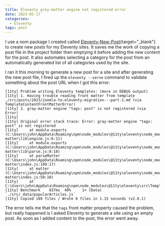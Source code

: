 ```yaml
---
title: Eleventy grey-matter engine not registered error
date: 2023-05-17
categories:
  - Eleventy
tags: post
---
```


I use a nom package I created called [Eleventy-New-Post](https://www.npmjs.com/package/eleventy-new-post){target="_blank"} to create new posts for my Eleventy sites. It saves me the work of copying a post file in the project folder then emptying it before adding the new content for the post. It also automates selecting a category for the post from an automatically generated list of all categories used by the site.

I ran it this morning to generate a new post for a site and after generating the new post file, I fired up the `eleventy --serve` command to validate something about the post URL when I got this error:

```text
[11ty] Problem writing Eleventy templates: (more in DEBUG output)
[11ty] 1. Having trouble reading front matter from template ./src/posts/2023/joomla-to-eleventy-migration---part-1.md (via TemplateContentFrontMatterError)
[11ty] 2. gray-matter engine "tags: post" is not registered (via Error)
[11ty] 
[11ty] Original error stack trace: Error: gray-matter engine "tags: post" is not registered
[11ty]     at module.exports (C:\Users\john\AppData\Roaming\npm\node_modules\@11ty\eleventy\node_modules\gray-matter\lib\engine.js:6:11)
[11ty]     at module.exports (C:\Users\john\AppData\Roaming\npm\node_modules\@11ty\eleventy\node_modules\gray-matter\lib\parse.js:8:18)
[11ty]     at parseMatter (C:\Users\john\AppData\Roaming\npm\node_modules\@11ty\eleventy\node_modules\gray-matter\index.js:109:17)   
[11ty]     at matter (C:\Users\john\AppData\Roaming\npm\node_modules\@11ty\eleventy\node_modules\gray-matter\index.js:50:10)
[11ty]     at C:\Users\john\AppData\Roaming\npm\node_modules\@11ty\eleventy\src\TemplateContent.js:167:20
[11ty] Benchmark    837ms  40%     1× (Data) `./src/_data/popularArticles.js`
[11ty] Copied 189 files / Wrote 0 files in 1.15 seconds (v2.0.1)
```

The error tells me that the `tags` front matter property caused the problem, but really happened is I asked Eleventy to generate a site using an empty post. As soon as I added content to the post, the error went away.
